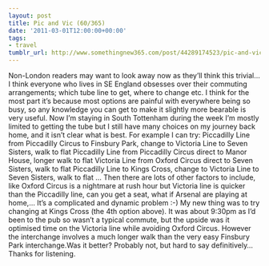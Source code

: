 ```yaml
---
layout: post
title: Pic and Vic (60/365)
date: '2011-03-01T12:00:00+00:00'
tags:
- travel
tumblr_url: http://www.somethingnew365.com/post/44289174523/pic-and-vic-60365
---
```

Non-London readers may want to look away now as they’ll think this trivial…
I think everyone who lives in SE England obsesses over their commuting arrangements; which tube line to get, where to change etc. I think for the most part it’s because most options are painful with everywhere being so busy, so any knowledge you can get to make it slightly more bearable is very useful.
Now I’m staying in South Tottenham during the week I’m mostly limited to getting the tube but I still have many choices on my journey back home, and it isn’t clear what is best. For example I can try:
Piccadilly Line from Piccadilly Circus to Finsbury Park, change to Victoria Line to Seven Sisters, walk to flat
Piccadilly Line from Piccadilly Circus direct to Manor House, longer walk to flat
 Victoria Line from Oxford Circus direct to Seven Sisters, walk to flat
Piccadilly Line to Kings Cross, change to Victoria Line to Seven Sisters, walk to flat
…
Then there are lots of other factors to include, like Oxford Circus is a nightmare at rush hour but Victoria line is quicker than the Piccadilly line, can you get a seat, what if Arsenal are playing at home,…
It’s a complicated and dynamic problem :-)
My new thing was to try changing at Kings Cross (the 4th option above). It was about 9:30pm as I’d been to the pub so wasn’t a typical commute, but the upside was it optimised time on the Victoria line while avoiding Oxford Circus. However the interchange involves a much longer walk than the very easy Finsbury Park interchange.Was it better? Probably not, but hard to say definitively…
Thanks for listening.
